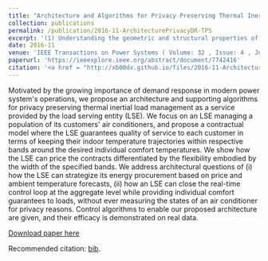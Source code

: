 ```yaml
---
title: "Architecture and Algorithms for Privacy Preserving Thermal Inertial Load Management by a Load Serving Entity"
collection: publications
permalink: /publication/2016-11-ArchitecturePrivacyDR-TPS
excerpt: '(1) Understanding the geometric and structural properties of the Economic Dispatch probem; (2) Learning the underlying structure from electricity market data.'
date: 2016-11
venue: 'IEEE Transactions on Power Systems ( Volume: 32 , Issue: 4 , July 2017 )'
paperurl: 'https://ieeexplore.ieee.org/abstract/document/7742416'
citation: '<a href = "http://xb00dx.github.io/files/2016-11-ArchitecturePrivacyDR-TPS.bib">[bib file]</a>  Halder, Abhishek, <b>Xinbo Geng</b>, P. R. Kumar, and Le Xie. "Architecture and algorithms for privacy preserving thermal inertial load management by a load serving entity." IEEE Transactions on Power Systems 32, no. 4 (2017): 3275-3286.'
---
```


Motivated by the growing importance of demand response in modern power system's operations, we propose an architecture and supporting algorithms for privacy preserving thermal inertial load management as a service provided by the load serving entity (LSE). We focus on an LSE managing a population of its customers' air conditioners, and propose a contractual model where the LSE guarantees quality of service to each customer in terms of keeping their indoor temperature trajectories within respective bands around the desired individual comfort temperatures. We show how the LSE can price the contracts differentiated by the flexibility embodied by the width of the specified bands. We address architectural questions of (i) how the LSE can strategize its energy procurement based on price and ambient temperature forecasts, (ii) how an LSE can close the real-time control loop at the aggregate level while providing individual comfort guarantees to loads, without ever measuring the states of an air conditioner for privacy reasons. Control algorithms to enable our proposed architecture are given, and their efficacy is demonstrated on real data.

[Download paper here](http://xb00dx.github.io/files/2016-11-ArchitecturePrivacyDR-TPS.pdf)

Recommended citation: [bib](http://xb00dx.github.io/files/2016-11-ArchitecturePrivacyDR-TPS.bib).
